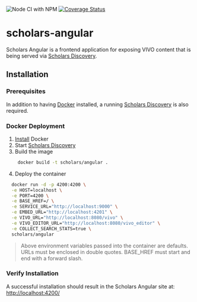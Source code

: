 ![Node CI with NPM](https://github.com/TAMULib/scholars-angular/workflows/Node%20CI%20with%20NPM/badge.svg)
[![Coverage Status](https://coveralls.io/repos/github/TAMULib/scholars-angular/badge.svg?branch=tamu-master)](https://coveralls.io/github/TAMULib/scholars-angular?branch=tamu-master)

# scholars-angular

Scholars Angular is a frontend application for exposing VIVO content that is being served via [Scholars Discovery](https://github.com/vivo-community/scholars-discovery).

## Installation

### Prerequisites

In addition to having [Docker](https://docs.docker.com/) installed, a running [Scholars Discovery](https://github.com/vivo-community/scholars-discovery) is also required.


### Docker Deployment

1. [Install](https://docs.docker.com/install/) Docker
1. Start [Scholars Discovery](https://github.com/vivo-community/scholars-discovery#installation-instructions)
1. Build the image
   ```bash
    docker build -t scholars/angular .
   ```
1. Deploy the container
```bash
  docker run -d -p 4200:4200 \
  -e HOST=localhost \
  -e PORT=4200 \
  -e BASE_HREF=/ \
  -e SERVICE_URL="http://localhost:9000" \
  -e EMBED_URL="http://localhost:4201" \
  -e VIVO_URL="http://localhost:8080/vivo" \
  -e VIVO_EDITOR_URL="http://localhost:8080/vivo_editor" \
  -e COLLECT_SEARCH_STATS=true \
  scholars/angular
```

> Above environment variables passed into the container are defaults. URLs must be enclosed in double quotes. BASE_HREF must start and end with a forward slash.

### Verify Installation 

A successful installation should result in the Scholars Angular site at:
[http://localhost:4200/](http://localhost:4200)
